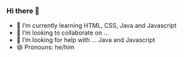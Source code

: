 ### Hi there 👋

- 🌱 I’m currently learning HTML, CSS, Java and Javascript
- 👯 I’m looking to collaborate on ...
- 🤔 I’m looking for help with ... Java and Javascript
- 😄 Pronouns: he/him

